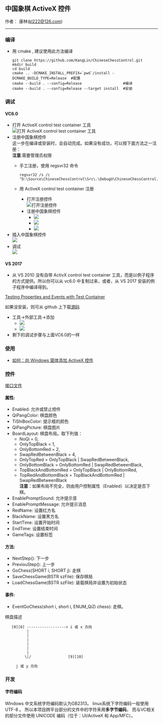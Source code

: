 ## 中国象棋 ActiveX 控件

作者： 康林(kl222@126.com)

---------------------------------------

### 编译

- 用 cmake , 建议使用此方法编译

      git clone https://github.com/KangLin/ChineseChessControl.git
      mkdir build
      cd build
      cmake .. -DCMAKE_INSTALL_PREFIX=`pwd`/install -DCMAKE_BUILD_TYPE=Release  #配置
      cmake --build . --config=Release                   #编译
      cmake --build . --config=Release --target install  #安装

### 调试
#### VC6.0

- 打开 ActiveX control test container 工具  
![打开 ActiveX control test container 工具](Image/OpenActivexControlTestContainer.png)
- 注册中国象棋控件  
  这一步在编译或安装时，会自动完成。如果没有成功，可以按下面方法之一注册：  
  **注意**:需要管理员权限
  + 手工注册，使用 regsvr32 命令

        regsvr32 /s /c "D:\Source\ChineseChessControl\Src\.\DebugU\ChineseChessControl.ocx" 

  + 用 ActiveX control test container 注册
    - 打开注册控件  
![打开注册控件](Image/OpenRegisterControl.png)
    - 注册中国象棋控件  
      + ![](Image/RegisterControl.PNG)
      + ![](Image/RegisterChineseChessControl.PNG)
      + ![](Image/RegisteredChineseChessControl.PNG)
- 插入中国象棋控件  
![](Image/InsertChineseChessControl.PNG)
- 调试  
![](Image/Debug.PNG)

#### VS 2017

- 从 VS 2010 没有自带 ActivX control test container 工具，而是以例子程序的方式提供。所以你可以从 vc6.0 中复制过来，或者，从 VS 2017 安装的例子程序中编译得到。

[Testing Properties and Events with Test Container](https://docs.microsoft.com/en-us/cpp/mfc/testing-properties-and-events-with-test-container)

如果没安装，则可从 github 上下载[源码](https://github.com/microsoft/VCSamples/tree/master/VC2010Samples/MFC/ole/TstCon)

- 工具->外部工具->添加
  + ![](Image/OpenActivexControlTestContainerVC2013.png)
  + ![](Image/AddActivexControlTestContainer.PNG)
- 剩下的调试步骤与上面VC6.0的一样

### 使用

- [如何：向 Windows 窗体添加 ActiveX 控件](https://docs.microsoft.com/zh-cn/dotnet/framework/winforms/controls/how-to-add-activex-controls-to-windows-forms)

### 控件

[接口文件](../Src/ActiveX/ChineseChessActiveX.idl)

#### 属性:

- Enabled: 允许或禁止控件
- QiPangColor: 棋盘颜色
- TiShiBoxColor: 提示框的颜色
- QiPangPicture: 棋盘图片
- BoardLayout: 棋盘布局。取下列值：
  + NoQi = 0,
  + OnlyTopBlack = 1,
  + OnlyBottomRed = 2,
  + SwapRedBetweenBlack = 4,
  + OnlyTopRed = OnlyTopBlack | SwapRedBetweenBlack,
  + OnlyBottomBlack = OnlyBottomRed | SwapRedBetweenBlack,
  + TopBlackAndBottomRed = OnlyTopBlack | OnlyBottomRed,
  + TopRedAndBottomBlack = TopBlackAndBottomRed | SwapRedBetweenBlack  
  **注意**：如果布局不完全，则由用户控制属性（Enabled）以决定是否下棋。
- EnablePromptSound: 允许提示音
- EnablePromptMessage: 允许提示消息
- RedName: 设置红方名
- BlackName: 设置黑方名
- StartTime: 设置开始时间
- EndTime: 设置结束时间
- GameTags: 设置标签

#### 方法:

- NextStep(): 下一步
- PreviouStep(): 上一步
- GoChess(SHORT i, SHORT j): 走棋
- SaveChessGame(BSTR szFile): 保存棋局
- LoadChessGame(BSTR szFile): 装载棋局并设置为初始状态

#### 事件:

- EventGoChess(short i, short i, ENUM_QiZi chess): 走棋。

棋盘描述

       [0][0] ------------------> i 或 x 方向
              |
              |
              |
              |
              |
              |
             \|/                 [9][10]
              
         j 或 y 方向
 
### 开发
#### 字符编码

WIndows 中文系统字符编码默认为GB2313。
linux系统下字符编码一般使用 UTF-8 。
所以本项目跨平台部分的文件中的字符釆用**多字节编码**，
而与VC相关的部分文件使用 UNICODE 编码（位于：UI/ActiveX 和 App/MFC）。
